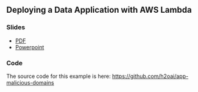 ## Deploying a Data Application with AWS Lambda

### Slides

* [PDF](https://github.com/h2oai/h2o-world-2015-training/blob/master/tutorials/building-a-smarter-application/BuildingASmarterApplication.pdf)
* [Powerpoint](https://github.com/h2oai/h2o-tutorials/blob/master/tutorials/aws-lambda-app/BuildingAnAppWithAWSLambda.pptx)

### Code

The source code for this example is here: <https://github.com/h2oai/app-malicious-domains>
